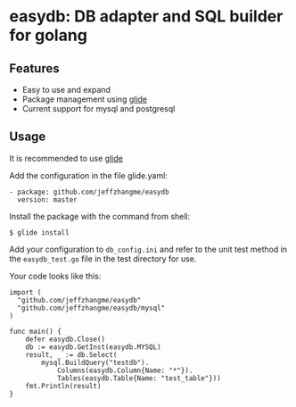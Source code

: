 # easydb: DB adapter and SQL builder for golang


## Features

* Easy to use and expand
* Package management using [glide](https://github.com/Masterminds/glide)
* Current support for mysql and postgresql

## Usage

It is recommended to use [glide](https://github.com/Masterminds/glide)


Add the configuration in the file glide.yaml: 

```
- package: github.com/jeffzhangme/easydb
  version: master
```

Install the package with the command from shell:

```
$ glide install
```

Add your configuration to `db_config.ini` and refer to the unit test method in the `easydb_test.go` file in the test directory for use.

Your code looks like this:

```
import (
  "github.com/jeffzhangme/easydb"
  "github.com/jeffzhangme/easydb/mysql"
)

func main() {
	defer easydb.Close()
	db := easydb.GetInst(easydb.MYSQL)
	result, _ := db.Select(
		mysql.BuildQuery("testdb").
			Columns(easydb.Column{Name: "*"}).
			Tables(easydb.Table{Name: "test_table"}))
	fmt.Println(result)
}
```